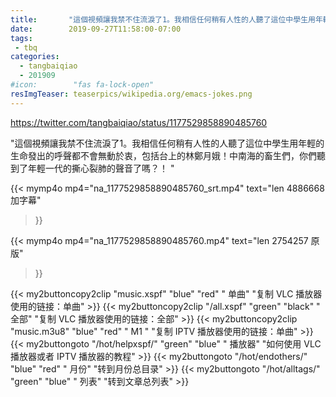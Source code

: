 ```yaml
---
title:       "這個視頻讓我禁不住流淚了1。我相信任何稍有人性的人聽了這位中學生用年輕的生命發出的呼聲都不會無動於衷，包括台上的林鄭月娥！中南海的畜生們，你們聽到了年輕一代的撕心裂肺的聲音了嗎？！ "
date:        2019-09-27T11:58:00-07:00
tags:
 - tbq
categories:
  - tangbaiqiao
  - 201909
#icon:        "fas fa-lock-open"
resImgTeaser: teaserpics/wikipedia.org/emacs-jokes.png
---
```


https://twitter.com/tangbaiqiao/status/1177529858890485760

"這個視頻讓我禁不住流淚了1。我相信任何稍有人性的人聽了這位中學生用年輕的生命發出的呼聲都不會無動於衷，包括台上的林鄭月娥！中南海的畜生們，你們聽到了年輕一代的撕心裂肺的聲音了嗎？！ "

{{< mymp4o mp4="na_1177529858890485760_srt.mp4"
text="len 4886668 加字幕"
>}}

{{< mymp4o mp4="na_1177529858890485760.mp4"
text="len 2754257 原版"
>}}

{{< my2buttoncopy2clip "music.xspf"        "blue"   "red"    " 单曲"  "复制 VLC 播放器使用的链接：单曲" >}} {{< my2buttoncopy2clip "/all.xspf"         "green"  "black"  " 全部"  "复制 VLC 播放器使用的链接：全部" >}} {{< my2buttoncopy2clip "music.m3u8"        "blue"   "red"    " M1 "    "复制 IPTV 播放器使用的链接：单曲" >}} {{< my2buttongoto      "/hot/helpxspf/"    "green"  "blue"   " 播放器" "如何使用 VLC 播放器或者 IPTV 播放器的教程" >}} {{< my2buttongoto      "/hot/endothers/"   "blue"   "red"    " 月份"   "转到月份总目录" >}} {{< my2buttongoto      "/hot/alltags/"     "green"  "blue"   " 列表"   "转到文章总列表" >}} 
